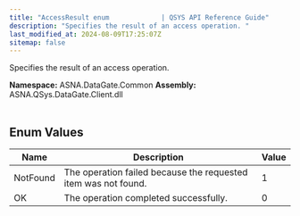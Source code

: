 ```yaml
---
title: "AccessResult enum             | QSYS API Reference Guide"
description: "Specifies the result of an access operation. "
last_modified_at: 2024-08-09T17:25:07Z
sitemap: false
---
```


Specifies the result of an access operation.

**Namespace:** ASNA.DataGate.Common
**Assembly:** ASNA.QSys.DataGate.Client.dll
<br>
<br>

## Enum Values

| Name | Description | Value
| --- | --- | --- 
| NotFound | The operation failed because the requested item was not found. | 1 |
| OK | The operation completed successfully. | 0 |
